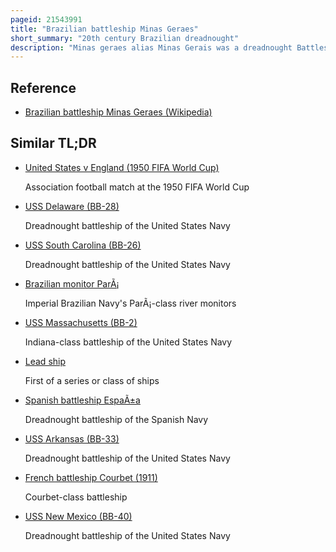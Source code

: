 ```yaml
---
pageid: 21543991
title: "Brazilian battleship Minas Geraes"
short_summary: "20th century Brazilian dreadnought"
description: "Minas geraes alias Minas Gerais was a dreadnought Battleship of the brazilian Navy. In Honor of the State of Minas gerais the Ship was laid down as the lead Ship of its Class in april 1907 making the Country the third Country to have a Dreadnought under Construction and sparking a naval Arm."
---
```


## Reference

- [Brazilian battleship Minas Geraes (Wikipedia)](https://en.wikipedia.org/?curid=21543991)

## Similar TL;DR

- [United States v England (1950 FIFA World Cup)](/tldr/en/united-states-v-england-1950-fifa-world-cup)

  Association football match at the 1950 FIFA World Cup

- [USS Delaware (BB-28)](/tldr/en/uss-delaware-bb-28)

  Dreadnought battleship of the United States Navy

- [USS South Carolina (BB-26)](/tldr/en/uss-south-carolina-bb-26)

  Dreadnought battleship of the United States Navy

- [Brazilian monitor ParÃ¡](/tldr/en/brazilian-monitor-para)

  Imperial Brazilian Navy's ParÃ¡-class river monitors

- [USS Massachusetts (BB-2)](/tldr/en/uss-massachusetts-bb-2)

  Indiana-class battleship of the United States Navy

- [Lead ship](/tldr/en/lead-ship)

  First of a series or class of ships

- [Spanish battleship EspaÃ±a](/tldr/en/spanish-battleship-espana)

  Dreadnought battleship of the Spanish Navy

- [USS Arkansas (BB-33)](/tldr/en/uss-arkansas-bb-33)

  Dreadnought battleship of the United States Navy

- [French battleship Courbet (1911)](/tldr/en/french-battleship-courbet-1911)

  Courbet-class battleship

- [USS New Mexico (BB-40)](/tldr/en/uss-new-mexico-bb-40)

  Dreadnought battleship of the United States Navy
